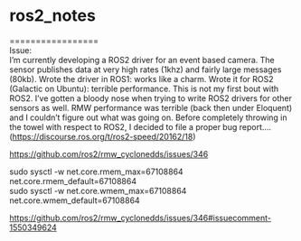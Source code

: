 # ros2_notes  
=================  
Issue:  
I’m currently developing a ROS2 driver for an event based camera. The sensor publishes data at very high rates (1khz) and fairly large messages (80kb).
Wrote the driver in ROS1: works like a charm.
Wrote it for ROS2 (Galactic on Ubuntu): terrible performance.
This is not my first bout with ROS2. I’ve gotten a bloody nose when trying to write ROS2 drivers for other sensors as well. RMW performance was terrible (back then under Eloquent) and I couldn’t figure out what was going on.
Before completely throwing in the towel with respect to ROS2, I decided to file a proper bug report....  (https://discourse.ros.org/t/ros2-speed/20162/18)  

https://github.com/ros2/rmw_cyclonedds/issues/346  

sudo sysctl -w net.core.rmem_max=67108864 net.core.rmem_default=67108864  
sudo sysctl -w net.core.wmem_max=67108864 net.core.wmem_default=67108864  

https://github.com/ros2/rmw_cyclonedds/issues/346#issuecomment-1550349624  

